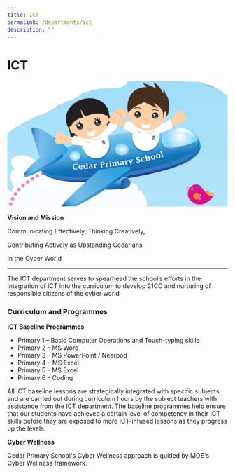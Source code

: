 ```yaml
---
title: ICT
permalink: /departments/ict
description: ""
---
```

# **ICT**

![](/images/Cedar%20Pri%20-%20ICT.png)

**Vision and Mission**

Communicating Effectively, Thinking Creatively,

Contributing Actively as Upstanding Cedarians

In the Cyber World

------------------------------------------------------------------------- 

The ICT department serves to spearhead the school’s efforts in the integration of ICT into the curriculum to develop 21CC and nurturing of responsible citizens of the cyber world
  
### Curriculum and Programmes
 
**ICT Baseline Programmes**

*   Primary 1 – Basic Computer Operations and Touch-typing skills
*   Primary 2 – MS Word
*   Primary 3 – MS PowerPoint / Nearpod
*   Primary 4 – MS Excel
*   Primary 5 – MS Excel
*   Primary 6 – Coding

All ICT baseline lessons are strategically integrated with specific subjects and are carried out during curriculum hours by the subject teachers with assistance from the ICT department. The baseline programmes help ensure that our students have achieved a certain level of competency in their ICT skills before they are exposed to more ICT-infused lessons as they progress up the levels.


**Cyber Wellness**

Cedar Primary School's Cyber Wellness approach is guided by MOE's Cyber Wellness framework.